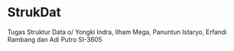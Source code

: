 StrukDat
========

Tugas Struktur Data o/ Yongki Indra,  Ilham Mega, Panuntun Istaryo, Erfandi Rambang dan Adi Putro SI-3605
